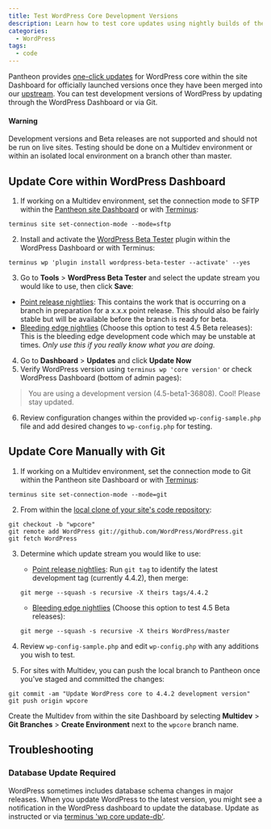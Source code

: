 ```yaml
---
title: Test WordPress Core Development Versions
description: Learn how to test core updates using nightly builds of the current release or bleeding edge.
categories:
  - WordPress
tags:
  - code
---
```

Pantheon provides [one-click updates](/docs/articles/sites/code/applying-upstream-updates/) for WordPress core within the site Dashboard for officially launched versions once they have been merged into our [upstream](https://github.com/pantheon-systems/WordPress). You can test development versions of WordPress by updating through the WordPress Dashboard or via Git.

<div class="alert alert-danger">
<h4>Warning</h4>
Development versions and Beta releases are not supported and should not be run on live sites. Testing should be done on a Multidev environment or within an isolated local environment on a branch other than master.
</div>

## Update Core within WordPress Dashboard
1. If working on a Multidev environment, set the connection mode to SFTP within the [Pantheon site Dashboard](/docs/articles/sites/code/developing-directly-with-sftp-mode/) or with [Terminus](/docs/articles/local/cli):

 ```
 terminus site set-connection-mode --mode=sftp
 ```

2. Install and activate the [WordPress Beta Tester](https://wordpress.org/plugins/wordpress-beta-tester/) plugin within the WordPress Dashboard or with Terminus:

 ```
 terminus wp 'plugin install wordpress-beta-tester --activate' --yes
 ```

3. Go to **Tools** > **WordPress Beta Tester** and select the update stream you would like to use, then click **Save**:
  - [Point release nightlies](https://wordpress.org/download/nightly/): This contains the work that is occurring on a branch in preparation for a x.x.x point release. This should also be fairly stable but will be available before the branch is ready for beta.
  - [Bleeding edge nightlies](https://wordpress.org/download/beta) (Choose this option to test 4.5 Beta releases): This is the bleeding edge development code which may be unstable at times. _Only use this if you really know what you are doing._


4. Go to **Dashboard** > **Updates** and click **Update Now**
5. Verify WordPress version using `terminus wp 'core version'` or check WordPress Dashboard (bottom of admin pages):

  > You are using a development version (4.5-beta1-36808). Cool! Please stay updated.

6. Review configuration changes within the provided `wp-config-sample.php` file and add desired changes to `wp-config.php` for testing.


## Update Core Manually with Git
1. If working on a Multidev environment, set the connection mode to Git within the Pantheon site Dashboard or with [Terminus](/docs/articles/local/cli):

 ```
 terminus site set-connection-mode --mode=git
 ```

2. From within the [local clone of your site's code repository](/docs/articles/local/starting-with-git/#clone-your-site-codebase):

 ```
 git checkout -b "wpcore"
 git remote add WordPress git://github.com/WordPress/WordPress.git
 git fetch WordPress
 ```
3. Determine which update stream you would like to use:
    - [Point release nightlies](https://wordpress.org/download/nightly/):
     Run `git tag` to identify the latest development tag (currently 4.4.2), then merge:

     ```
     git merge --squash -s recursive -X theirs tags/4.4.2
     ```
    - [Bleeding edge nightlies](https://wordpress.org/download/beta) (Choose this option to test 4.5 Beta releases):

     ```
     git merge --squash -s recursive -X theirs WordPress/master
     ```

4. Review `wp-config-sample.php` and edit `wp-config.php` with any additions you wish to test.

5. For sites with Multidev, you can push the local branch to Pantheon once you've staged and committed the changes:

 ```
 git commit -am "Update WordPress core to 4.4.2 development version"
 git push origin wpcore
 ```

 Create the Multidev from within the site Dashboard by selecting **Multidev** > **Git Branches** > **Create Environment** next to the `wpcore` branch name.

## Troubleshooting

### Database Update Required
WordPress sometimes includes database schema changes in major releases. When you update WordPress to the latest version, you might see a notification in the WordPress dashboard to update the database. Update as instructed or via [terminus 'wp core update-db'](/docs/articles/local/cli).
